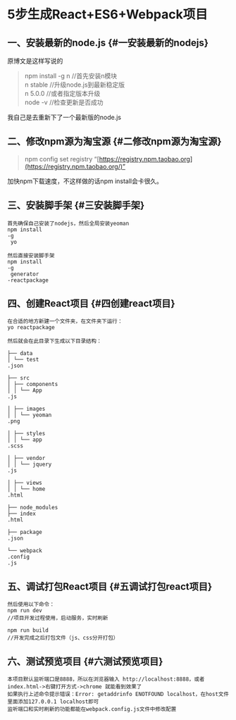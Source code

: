 # 5步生成React+ES6+Webpack项目

## 一、安装最新的node.js {#一安装最新的nodejs}

原博文是这样写说的

> npm install -g n //首先安装n模块  
> n stable //升级node.js到最新稳定版  
> n 5.0.0 //或者指定版本升级  
> node -v //检查更新是否成功

我自己是去重新下了一个最新版的node.js

## 二、修改npm源为淘宝源 {#二修改npm源为淘宝源}

> npm config set registry “[https://registry.npm.taobao.org](https://registry.npm.taobao.org/)”

加快npm下载速度，不这样做的话npm install会卡很久。

## 三、安装脚手架 {#三安装脚手架}

```
首先确保自己安装了nodejs，然后全局安装yeoman
npm install 
-g
 yo

然后直接安装脚手架
npm install 
-g
 generator
-reactpackage
```

## 四、创建React项目 {#四创建react项目}

```
在合适的地方新建一个文件夹，在文件夹下运行：
yo reactpackage
```

```
然后就会在此目录下生成以下目录结构：

├── data
│ └── test
.json

├── src
│ ├── components
│ │ └── App
.js

│ ├── images
│ │ └── yeoman
.png

│ ├── styles
│ │ └── app
.scss

│ ├── vendor
│ │ └── jquery
.js

│ ├── views
│ │ └── home
.html

├── node_modules
├── index
.html

├── package
.json

└── webpack
.config
.js
```

## 五、调试打包React项目 {#五调试打包react项目}

```
然后使用以下命令：
npm run dev 
//项目开发过程使用，启动服务，实时刷新

npm run build 
//开发完成之后打包文件（js、css分开打包）
```

## 六、测试预览项目 {#六测试预览项目}

```
本项目默认监听端口是8888，所以在浏览器输入 http://localhost:8888，或者index.html->右键打开方式->chrome 就能看到效果了
如果执行上述命令提示错误：Error: getaddrinfo ENOTFOUND localhost，在host文件里面添加127.0.0.1 localhost即可
监听端口和实时刷新的功能都能在webpack.config.js文件中修改配置
```



